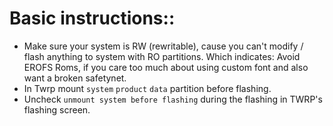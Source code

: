 # Basic instructions::
- Make sure your system is RW (rewritable), cause you can't modify / flash anything to system with RO partitions. Which indicates: Avoid EROFS Roms, if you care too much about using custom font and also want a broken safetynet. 
- In Twrp mount `system` `product` `data` partition before flashing.
- Uncheck `unmount system before flashing` during the flashing in TWRP's flashing screen.
